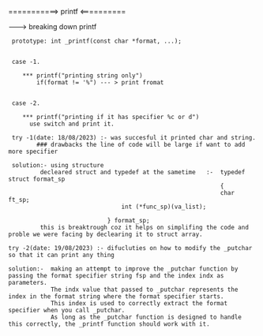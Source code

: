 ===========>          printf          <==========

---> breaking down printf

     prototype: int _printf(const char *format, ...);


     case -1.
       
        *** printf("printing string only")
            if(format != '%") --- > print fromat

    
     case -2.
        
        *** printf("printing if it has specifier %c or d")
          use switch and print it.
     
     try -1(date: 18/08/2023) :- was succesful it printed char and string.
            ### drawbacks the line of code will be large if want to add more specifier
     
     solution:- using structure
             decleared struct and typedef at the sametime   :-  typedef struct format_sp
                                                                {
	                                                         	char ft_sp;
									int (*func_sp)(va_list);

								} format_sp;
             this is breaktrough coz it helps on simplifing the code and proble we were facing by declearing it to struct array.
     
    try -2(date: 19/08/2023) :- difucluties on how to modify the _putchar so that it can print any thing
             
    solution:-  making an attempt to improve the _putchar function by passing the format specifier string fsp and the index indx as parameters.
                The indx value that passed to _putchar represents the index in the format string where the format specifier starts.
                This index is used to correctly extract the format specifier when you call _putchar. 
                As long as the _putchar function is designed to handle this correctly, the _printf function should work with it.            
